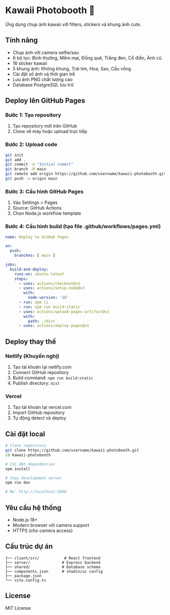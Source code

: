 # Kawaii Photobooth 📸

Ứng dụng chụp ảnh kawaii với filters, stickers và khung ảnh cute.

## Tính năng

- Chụp ảnh với camera selfie/sau
- 6 bộ lọc: Bình thường, Mềm mại, Đồng quê, Trắng đen, Cổ điển, Ảnh cũ
- 16 sticker kawaii
- 5 khung ảnh: Không khung, Trái tim, Hoa, Sao, Cầu vồng
- Cài đặt số ảnh và thời gian trễ
- Lưu ảnh PNG chất lượng cao
- Database PostgreSQL lưu trữ

## Deploy lên GitHub Pages

### Bước 1: Tạo repository
1. Tạo repository mới trên GitHub
2. Clone về máy hoặc upload trực tiếp

### Bước 2: Upload code
```bash
git init
git add .
git commit -m "Initial commit"
git branch -M main
git remote add origin https://github.com/username/kawaii-photobooth.git
git push -u origin main
```

### Bước 3: Cấu hình GitHub Pages
1. Vào Settings > Pages
2. Source: GitHub Actions
3. Chọn Node.js workflow template

### Bước 4: Cấu hình build (tạo file .github/workflows/pages.yml)
```yaml
name: Deploy to GitHub Pages

on:
  push:
    branches: [ main ]

jobs:
  build-and-deploy:
    runs-on: ubuntu-latest
    steps:
      - uses: actions/checkout@v3
      - uses: actions/setup-node@v3
        with:
          node-version: '18'
      - run: npm ci
      - run: npm run build:static
      - uses: actions/upload-pages-artifact@v1
        with:
          path: ./dist
      - uses: actions/deploy-pages@v1
```

## Deploy thay thế

### Netlify (Khuyến nghị)
1. Tạo tài khoản tại netlify.com
2. Connect GitHub repository
3. Build command: `npm run build:static`
4. Publish directory: `dist`

### Vercel
1. Tạo tài khoản tại vercel.com
2. Import GitHub repository
3. Tự động detect và deploy

## Cài đặt local

```bash
# Clone repository
git clone https://github.com/username/kawaii-photobooth.git
cd kawaii-photobooth

# Cài đặt dependencies
npm install

# Chạy development server
npm run dev

# Mở http://localhost:5000
```

## Yêu cầu hệ thống

- Node.js 18+
- Modern browser với camera support
- HTTPS (cho camera access)

## Cấu trúc dự án

```
├── client/src/           # React frontend
├── server/              # Express backend
├── shared/              # Database schema
├── components.json      # shadcn/ui config
├── package.json
└── vite.config.ts
```

## License

MIT License